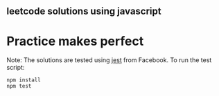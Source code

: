 ## leetcode solutions using javascript
# Practice makes perfect

Note: The solutions are tested using [jest](http://facebook.github.io/jest/) from Facebook.
To run the test script:

```
npm install
npm test

```